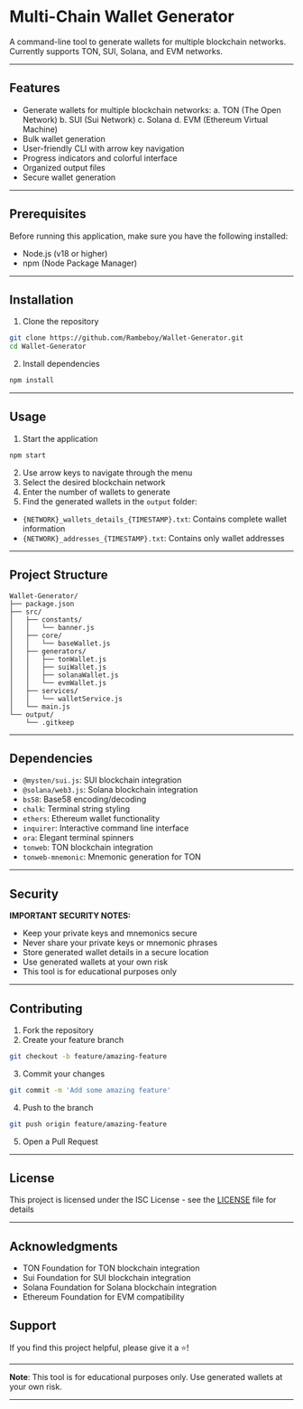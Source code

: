 # Multi-Chain Wallet Generator

A command-line tool to generate wallets for multiple blockchain networks. Currently supports TON, SUI, Solana, and EVM networks.

---

## Features

- Generate wallets for multiple blockchain networks:
a. TON (The Open Network)
b. SUI (Sui Network)
c. Solana
d. EVM (Ethereum Virtual Machine)
- Bulk wallet generation
- User-friendly CLI with arrow key navigation
- Progress indicators and colorful interface
- Organized output files
- Secure wallet generation

---

## Prerequisites

Before running this application, make sure you have the following installed:

- Node.js (v18 or higher)
- npm (Node Package Manager)

---

## Installation

1. Clone the repository

```bash
git clone https://github.com/Rambeboy/Wallet-Generator.git
cd Wallet-Generator
```

2. Install dependencies

```bash
npm install
```

---

## Usage

1. Start the application

```bash
npm start
```

2. Use arrow keys to navigate through the menu
3. Select the desired blockchain network
4. Enter the number of wallets to generate
5. Find the generated wallets in the `output` folder:
- `{NETWORK}_wallets_details_{TIMESTAMP}.txt`: Contains complete wallet information
- `{NETWORK}_addresses_{TIMESTAMP}.txt`: Contains only wallet addresses

---

## Project Structure

```
Wallet-Generator/
├── package.json
├── src/
│   ├── constants/
│   │   └── banner.js
│   ├── core/
│   │   └── baseWallet.js
│   ├── generators/
│   │   ├── tonWallet.js
│   │   ├── suiWallet.js
│   │   ├── solanaWallet.js
│   │   └── evmWallet.js
│   ├── services/
│   │   └── walletService.js
│   └── main.js
└── output/
    └── .gitkeep
```

---

## Dependencies

- `@mysten/sui.js`: SUI blockchain integration
- `@solana/web3.js`: Solana blockchain integration
- `bs58`: Base58 encoding/decoding
- `chalk`: Terminal string styling
- `ethers`: Ethereum wallet functionality
- `inquirer`: Interactive command line interface
- `ora`: Elegant terminal spinners
- `tonweb`: TON blockchain integration
- `tonweb-mnemonic`: Mnemonic generation for TON

---

## Security

**IMPORTANT SECURITY NOTES:**

- Keep your private keys and mnemonics secure
- Never share your private keys or mnemonic phrases
- Store generated wallet details in a secure location
- Use generated wallets at your own risk
- This tool is for educational purposes only

---

## Contributing

1. Fork the repository
2. Create your feature branch

```bash
git checkout -b feature/amazing-feature
```

3. Commit your changes

```bash
git commit -m 'Add some amazing feature'
```

4. Push to the branch

```bash
git push origin feature/amazing-feature
```

5. Open a Pull Request

---

## License

This project is licensed under the ISC License - see the [LICENSE](LICENSE) file for details

---

## Acknowledgments

- TON Foundation for TON blockchain integration
- Sui Foundation for SUI blockchain integration
- Solana Foundation for Solana blockchain integration
- Ethereum Foundation for EVM compatibility

## Support

If you find this project helpful, please give it a ⭐️!

---

**Note**: This tool is for educational purposes only. Use generated wallets at your own risk.

---
